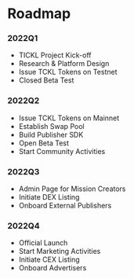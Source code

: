 # Roadmap

### 2022Q1

* TICKL Project Kick-off
* Research & Platform Design
* Issue TCKL Tokens on Testnet
* Closed Beta Test

### 2022Q2

* Issue TCKL Tokens on Mainnet
* Establish Swap Pool
* Build Publisher SDK
* Open Beta Test
* Start Community Activities

### 2022Q3

* Admin Page for Mission Creators
* Initiate DEX Listing
* Onboard External Publishers

### 2022Q4

* Official Launch
* Start Marketing Activities
* Initiate CEX Listing
* Onboard Advertisers







